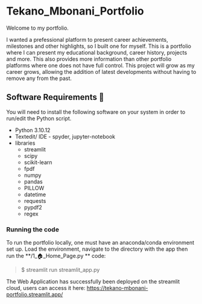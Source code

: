 # Tekano_Mbonani_Portfolio

Welcome to my portfolio. 

I wanted a prefessional platform to present career achievements, milestones and other highlights, so I built one for myself. This is a portfolio where I can present my educational background, career history, projects and more. This also provides more information than other portfolio platforms where one does not have full control. This project will grow as my career grows, allowing the addition of latest developments without having to remove any from the past. 

## Software Requirements 🔌
You will need to install the following software on your system in order to run/edit the Python script.
* Python 3.10.12
* Textedit/ IDE - spyder, jupyter-notebook
* libraries
  * streamlit
  * scipy
  * scikit-learn
  * fpdf
  * numpy
  * pandas
  * PILLOW
  * datetime
  * requests
  * pypdf2
  * regex

### Running the code
To run the portfolio locally, one must have an anaconda/conda environment set up. Load the environment, navigate to the directory with the app then run the **/1_🏠_Home_Page.py
** code:

> $ streamlit run streamlit_app.py

The Web Application has successfully been deployed on the streamlit cloud, users can access it here: https://tekano-mbonani-portfolio.streamlit.app/

